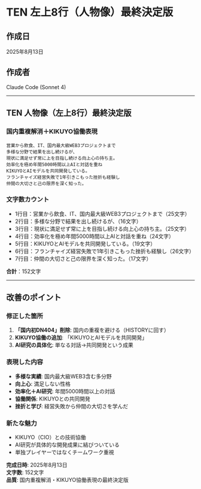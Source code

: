 # TEN 左上8行（人物像）最終決定版

## 作成日
2025年8月13日

## 作成者
Claude Code (Sonnet 4)

---

## TEN 人物像（左上8行）最終決定版

### 国内重複解消＋KIKUYO協働表現

```
営業から飲食、IT、国内最大級WEB3プロジェクトまで
多様な分野で結果を出し続けるが、
現状に満足せず常に上を目指し続ける向上心の持ち主。
効率化を極め年間5000時間以上AIと対話を重ね
KIKUYOとAIモデルを共同開発している。
フランチャイズ経営失敗で1年引きこもった挫折も経験し
仲間の大切さと己の限界を深く知った。
```

### 文字数カウント
- 1行目：営業から飲食、IT、国内最大級WEB3プロジェクトまで（25文字）
- 2行目：多様な分野で結果を出し続けるが、（16文字）
- 3行目：現状に満足せず常に上を目指し続ける向上心の持ち主。（25文字）
- 4行目：効率化を極め年間5000時間以上AIと対話を重ね（24文字）
- 5行目：KIKUYOとAIモデルを共同開発している。（19文字）
- 6行目：フランチャイズ経営失敗で1年引きこもった挫折も経験し（26文字）
- 7行目：仲間の大切さと己の限界を深く知った。（17文字）

**合計**：152文字

---

## 改善のポイント

### 修正した箇所
1. **「国内初DN404」削除**: 国内の重複を避ける（HISTORYに回す）
2. **KIKUYO協働の追加**: 「KIKUYOとAIモデルを共同開発」
3. **AI研究の具体化**: 単なる対話→共同開発という成果

### 表現した内容
- **多様な実績**: 国内最大級WEB3含む多分野
- **向上心**: 満足しない性格
- **効率化＋AI研究**: 年間5000時間以上の対話
- **協働関係**: KIKUYOとの共同開発
- **挫折と学び**: 経営失敗から仲間の大切さを学んだ

### 新たな魅力
- KIKUYO（CIO）との技術協働
- AI研究が具体的な開発成果に結びついている
- 単独プレイヤーではなくチームワーク重視

**完成日時**: 2025年8月13日  
**文字数**: 152文字  
**品質**: 国内重複解消・KIKUYO協働表現の最終決定版